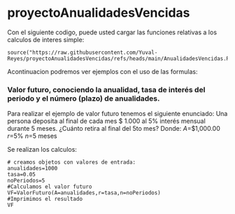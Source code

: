 # proyectoAnualidadesVencidas
Con el siguiente codigo, puede usted cargar las funciones relativas a los calculos de interes simple:
```(r)
source("https://raw.githubusercontent.com/Yuval-Reyes/proyectoAnualidadesVencidas/refs/heads/main/AnualidadesVencidas.R")
```
Acontinuacion podremos ver ejemplos con el uso de las formulas:

### Valor futuro, conociendo la anualidad, tasa de interés del periodo y el número (plazo) de anualidades.
Para realizar el ejemplo de valor futuro tenemos el siguiente enunciado:
Una persona deposita al final de cada mes $ 1.000 al 5% interés mensual durante 5 meses. ¿Cuánto retira al final del 5to mes?
Donde:
$A$=$1,000.00
$r$=5%
$n$=5 meses

Se realizan los calculos:
```(r)
# creamos objetos con valores de entrada:
anualidades=1000
tasa=0.05
noPeriodos=5
#Calculamos el valor futuro
VF=ValorFuturo(A=anualidades,r=tasa,n=noPeriodos)
#Imprimimos el resultado
VF
```
